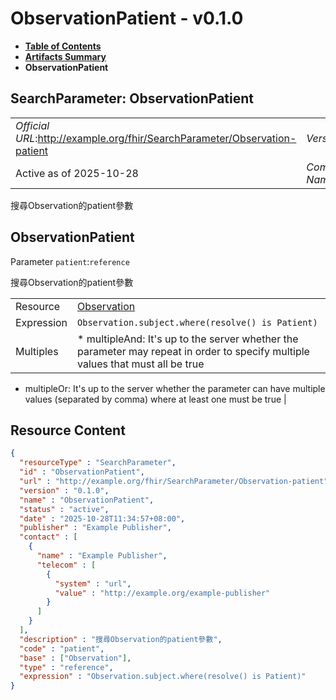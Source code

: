 # ObservationPatient - v0.1.0

* [**Table of Contents**](toc.md)
* [**Artifacts Summary**](artifacts.md)
* **ObservationPatient**

## SearchParameter: ObservationPatient 

| | |
| :--- | :--- |
| *Official URL*:http://example.org/fhir/SearchParameter/Observation-patient | *Version*:0.1.0 |
| Active as of 2025-10-28 | *Computable Name*:ObservationPatient |

 
搜尋Observation的patient參數 

## ObservationPatient

Parameter `patient`:`reference`

搜尋Observation的patient參數

| | |
| :--- | :--- |
| Resource | [Observation](http://hl7.org/fhir/R4/observation.html) |
| Expression | `Observation.subject.where(resolve() is Patient)` |
| Multiples | * multipleAnd: It's up to the server whether the parameter may repeat in order to specify multiple values that must all be true
* multipleOr: It's up to the server whether the parameter can have multiple values (separated by comma) where at least one must be true
 |



## Resource Content

```json
{
  "resourceType" : "SearchParameter",
  "id" : "ObservationPatient",
  "url" : "http://example.org/fhir/SearchParameter/Observation-patient",
  "version" : "0.1.0",
  "name" : "ObservationPatient",
  "status" : "active",
  "date" : "2025-10-28T11:34:57+08:00",
  "publisher" : "Example Publisher",
  "contact" : [
    {
      "name" : "Example Publisher",
      "telecom" : [
        {
          "system" : "url",
          "value" : "http://example.org/example-publisher"
        }
      ]
    }
  ],
  "description" : "搜尋Observation的patient參數",
  "code" : "patient",
  "base" : ["Observation"],
  "type" : "reference",
  "expression" : "Observation.subject.where(resolve() is Patient)"
}

```
